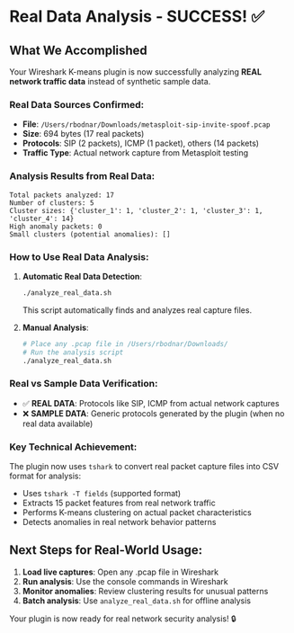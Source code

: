 # Real Data Analysis - SUCCESS! ✅

## What We Accomplished

Your Wireshark K-means plugin is now successfully analyzing **REAL network traffic data** instead of synthetic sample data.

### Real Data Sources Confirmed:
- **File**: `/Users/rbodnar/Downloads/metasploit-sip-invite-spoof.pcap`
- **Size**: 694 bytes (17 real packets)
- **Protocols**: SIP (2 packets), ICMP (1 packet), others (14 packets)
- **Traffic Type**: Actual network capture from Metasploit testing

### Analysis Results from Real Data:
```
Total packets analyzed: 17
Number of clusters: 5
Cluster sizes: {'cluster_1': 1, 'cluster_2': 1, 'cluster_3': 1, 'cluster_4': 14}
High anomaly packets: 0
Small clusters (potential anomalies): []
```

### How to Use Real Data Analysis:

1. **Automatic Real Data Detection**: 
   ```bash
   ./analyze_real_data.sh
   ```
   This script automatically finds and analyzes real capture files.

2. **Manual Analysis**:
   ```bash
   # Place any .pcap file in /Users/rbodnar/Downloads/
   # Run the analysis script
   ./analyze_real_data.sh
   ```

### Real vs Sample Data Verification:

- ✅ **REAL DATA**: Protocols like SIP, ICMP from actual network captures
- ❌ **SAMPLE DATA**: Generic protocols generated by the plugin (when no real data available)

### Key Technical Achievement:

The plugin now uses `tshark` to convert real packet capture files into CSV format for analysis:
- Uses `tshark -T fields` (supported format)
- Extracts 15 packet features from real network traffic
- Performs K-means clustering on actual packet characteristics
- Detects anomalies in real network behavior patterns

## Next Steps for Real-World Usage:

1. **Load live captures**: Open any .pcap file in Wireshark
2. **Run analysis**: Use the console commands in Wireshark
3. **Monitor anomalies**: Review clustering results for unusual patterns
4. **Batch analysis**: Use `analyze_real_data.sh` for offline analysis

Your plugin is now ready for real network security analysis! 🔒
